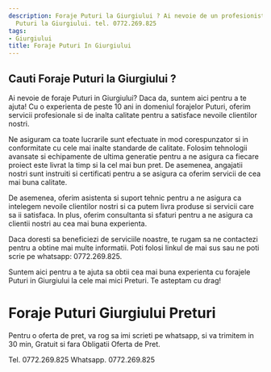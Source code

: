 ```yaml
---
description: Foraje Puturi la Giurgiului ? Ai nevoie de un profesionist in Foraje
  Puturi la Giurgiului. tel. 0772.269.825
tags:
- Giurgiului
title: Foraje Puturi In Giurgiului
---
```



## Cauti Foraje Puturi la Giurgiului ?

Ai nevoie de foraje Puturi in Giurgiului? Daca da, suntem aici pentru a te ajuta! Cu o experienta de peste 10 ani in domeniul forajelor Puturi, oferim servicii profesionale si de inalta calitate pentru a satisface nevoile clientilor nostri. 

Ne asiguram ca toate lucrarile sunt efectuate in mod corespunzator si in conformitate cu cele mai inalte standarde de calitate. Folosim tehnologii avansate si echipamente de ultima generatie pentru a ne asigura ca fiecare proiect este livrat la timp si la cel mai bun pret. De asemenea, angajatii nostri sunt instruiti si certificati pentru a se asigura ca oferim servicii de cea mai buna calitate. 

De asemenea, oferim asistenta si suport tehnic pentru a ne asigura ca intelegem nevoile clientilor nostri si ca putem livra produse si servicii care sa ii satisfaca. In plus, oferim consultanta si sfaturi pentru a ne asigura ca clientii nostri au cea mai buna experienta. 

Daca doresti sa beneficiezi de serviciile noastre, te rugam sa ne contactezi pentru a obtine mai multe informatii. Poti folosi linkul de mai sus sau ne poti scrie pe whatsapp: 0772.269.825. 

Suntem aici pentru a te ajuta sa obtii cea mai buna experienta cu forajele Puturi in Giurgiului la cele mai mici Preturi. Te asteptam cu drag!

# Foraje Puturi Giurgiului Preturi
Pentru o oferta de pret, va rog sa imi scrieti pe whatsapp, si va trimitem in 30 min, Gratuit si fara Obligatii Oferta de Pret.

Tel. 0772.269.825
Whatsapp. 0772.269.825